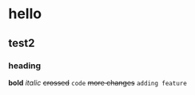 # hello
## test2
### heading

**bold**
*italic*
~~crossed~~
`code`
~~more changes~~
`adding feature`
